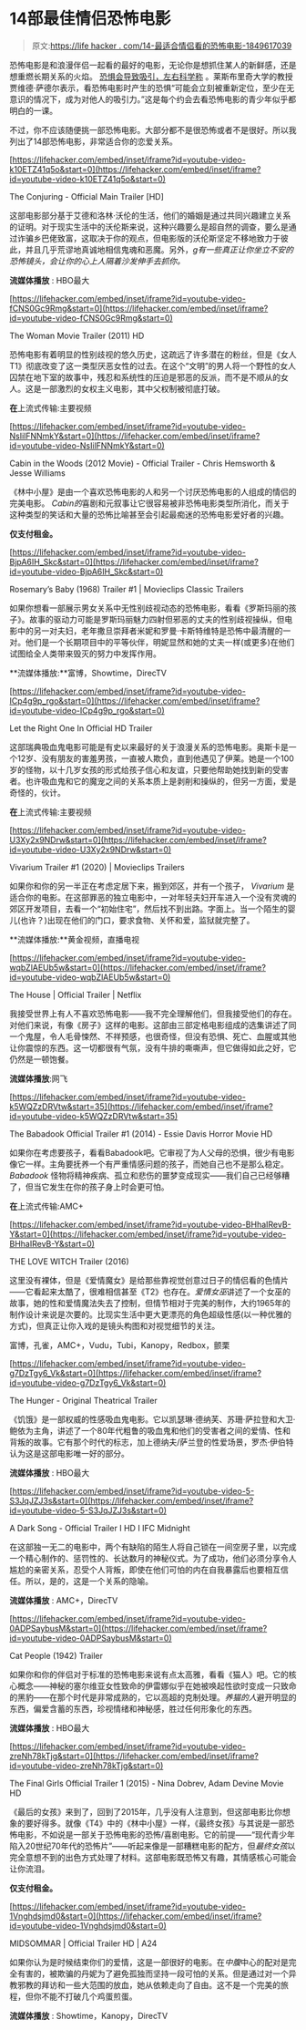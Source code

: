 # 14部最佳情侣恐怖电影

> 原文:[https://life hacker . com/14-最适合情侣看的恐怖电影-1849617039](https://lifehacker.com/14-of-the-best-horror-movies-for-couples-1849617039)

恐怖电影是和浪漫伴侣一起看的最好的电影，无论你是想抓住某人的新鲜感，还是想重燃长期关系的火焰。 [恐惧会导致吸引，左右科学称](https://psycnet.apa.org/record/1975-03016-001) 。莱斯布里奇大学的教授贾维德·萨德尔表示，看恐怖电影时产生的恐惧“可能会立刻被重新定位，至少在无意识的情况下，成为对他人的吸引力。”这是每个约会去看恐怖电影的青少年似乎都明白的一课。

不过，你不应该随便挑一部恐怖电影。大部分都不是很恐怖或者不是很好。所以我列出了14部恐怖电影，非常适合你的恋爱关系。

 [https://lifehacker.com/embed/inset/iframe?id=youtube-video-k10ETZ41q5o&start=0](https://lifehacker.com/embed/inset/iframe?id=youtube-video-k10ETZ41q5o&start=0)

<figcaption class="sc-1ptbguh-0 hxjkoo caption">The Conjuring - Official Main Trailer [HD]</figcaption> 

这部电影部分基于艾德和洛林·沃伦的生活，他们的婚姻是通过共同兴趣建立关系的证明。对于现实生活中的沃伦斯来说，这种兴趣要么是超自然的调查，要么是通过诈骗乡巴佬致富，这取决于你的观点，但电影版的沃伦斯坚定不移地致力于彼此，并且几乎荒谬地真诚地相信鬼魂和恶魔。另外，*g有一些真正让你坐立不安的恐怖镜头，会让你的心上人隔着沙发伸手去抓你。*

**流媒体播放** : HBO最大

 [https://lifehacker.com/embed/inset/iframe?id=youtube-video-fCNS0Gc9Rmg&start=0](https://lifehacker.com/embed/inset/iframe?id=youtube-video-fCNS0Gc9Rmg&start=0)

<figcaption class="sc-1ptbguh-0 hxjkoo caption">The Woman Movie Trailer (2011) HD</figcaption> 

恐怖电影有着明显的性别歧视的悠久历史，这疏远了许多潜在的粉丝，但是《女人T1》彻底改变了这一类型厌恶女性的过去。在这个“文明”的男人将一个野性的女人囚禁在地下室的故事中，残忍和系统性的压迫是邪恶的反派，而不是不顺从的女人。这是一部激烈的女权主义电影，其中父权制被彻底打破。

**在**上流式传输:主要视频

 [https://lifehacker.com/embed/inset/iframe?id=youtube-video-NsIilFNNmkY&start=0](https://lifehacker.com/embed/inset/iframe?id=youtube-video-NsIilFNNmkY&start=0)

<figcaption class="sc-1ptbguh-0 hxjkoo caption">Cabin in the Woods (2012 Movie) - Official Trailer - Chris Hemsworth & Jesse Williams</figcaption> 

《林中小屋》是由一个喜欢恐怖电影的人和另一个讨厌恐怖电影的人组成的情侣的完美电影。 *Cabin的*喜剧和元叙事让它很容易被非恐怖电影类型所消化，而关于这种类型的笑话和大量的恐怖比喻甚至会引起最痴迷的恐怖电影爱好者的兴趣。

**仅支付租金。**

 [https://lifehacker.com/embed/inset/iframe?id=youtube-video-BjpA6IH_Skc&start=0](https://lifehacker.com/embed/inset/iframe?id=youtube-video-BjpA6IH_Skc&start=0)

<figcaption class="sc-1ptbguh-0 hxjkoo caption">Rosemary’s Baby (1968) Trailer #1 | Movieclips Classic Trailers</figcaption> 

如果你想看一部展示男女关系中无性别歧视动态的恐怖电影，看看《罗斯玛丽的孩子》。故事的驱动力可能是罗斯玛丽魅力四射但邪恶的丈夫的性别歧视操纵，但电影中的另一对夫妇，老年撒旦崇拜者米妮和罗曼·卡斯特维特是恐怖中最清醒的一对。他们是一个长期项目中的平等伙伴，明妮显然和她的丈夫一样(或更多)在他们试图给全人类带来毁灭的努力中发挥作用。

**流媒体播放:**富博，Showtime，DirecTV

 [https://lifehacker.com/embed/inset/iframe?id=youtube-video-ICp4g9p_rgo&start=0](https://lifehacker.com/embed/inset/iframe?id=youtube-video-ICp4g9p_rgo&start=0)

<figcaption class="sc-1ptbguh-0 hxjkoo caption">Let the Right One In Official HD Trailer</figcaption> 

这部瑞典吸血鬼电影可能是有史以来最好的关于浪漫关系的恐怖电影。奥斯卡是一个12岁、没有朋友的害羞男孩，一直被人欺负，直到他遇见了伊莱。她是一个100岁的怪物，以十几岁女孩的形式给孩子信心和友谊，只要他帮助她找到新的受害者。也许吸血鬼和它的魔宠之间的关系本质上是剥削和操纵的，但另一方面，爱是奇怪的，伙计。

**在**上流式传输:主要视频

 [https://lifehacker.com/embed/inset/iframe?id=youtube-video-U3Xy2x9NDrw&start=0](https://lifehacker.com/embed/inset/iframe?id=youtube-video-U3Xy2x9NDrw&start=0)

<figcaption class="sc-1ptbguh-0 hxjkoo caption">Vivarium Trailer #1 (2020) | Movieclips Trailers</figcaption> 

如果你和你的另一半正在考虑定居下来，搬到郊区，并有一个孩子， *Vivarium* 是适合你的电影。在这部罪恶的独立电影中，一对年轻夫妇开车进入一个没有灵魂的郊区开发项目，去看一个“初始住宅”，然后找不到出路。字面上。当一个陌生的婴儿(也许？)出现在他们的门口，要求食物、关怀和爱，监狱就完整了。

**流媒体播放:**黄金视频，直播电视

 [https://lifehacker.com/embed/inset/iframe?id=youtube-video-wqbZlAEUb5w&start=0](https://lifehacker.com/embed/inset/iframe?id=youtube-video-wqbZlAEUb5w&start=0)

<figcaption class="sc-1ptbguh-0 hxjkoo caption">The House | Official Trailer | Netflix</figcaption> 

我接受世界上有人不喜欢恐怖电影——我不完全理解他们，但我接受他们的存在。对他们来说，有像《房子》这样的电影。这部由三部定格电影组成的选集讲述了同一个鬼屋，令人毛骨悚然、不祥预感，也很奇怪，但没有恐惧、死亡、血腥或其他让你震惊的东西。这一切都很有气氛，没有牛排的嘶嘶声，但它做得如此之好，它仍然是一顿饱餐。

**流媒体播放**:网飞

 [https://lifehacker.com/embed/inset/iframe?id=youtube-video-k5WQZzDRVtw&start=35](https://lifehacker.com/embed/inset/iframe?id=youtube-video-k5WQZzDRVtw&start=35)

<figcaption class="sc-1ptbguh-0 hxjkoo caption">The Babadook Official Trailer #1 (2014) - Essie Davis Horror Movie HD</figcaption> 

如果你在考虑要孩子，看看Babadook吧。它审视了为人父母的恐惧，很少有电影像它一样。主角要抚养一个有严重情感问题的孩子，而她自己也不是那么稳定。 *Babadook* 怪物将精神疾病、孤立和悲伤的噩梦变成现实——我们自己已经够糟了，但当它发生在你的孩子身上时会更可怕。

**在**上流式传输:AMC+

 [https://lifehacker.com/embed/inset/iframe?id=youtube-video-BHhaIRevB-Y&start=0](https://lifehacker.com/embed/inset/iframe?id=youtube-video-BHhaIRevB-Y&start=0)

<figcaption class="sc-1ptbguh-0 hxjkoo caption">THE LOVE WITCH Trailer (2016)</figcaption> 

这里没有裸体，但是《爱情魔女》是给那些靠视觉创意过日子的情侣看的色情片——它看起来太酷了，很难相信甚至《T2》也存在。*爱情女巫*讲述了一个女巫的故事，她的性和爱情魔法失去了控制，但情节相对于完美的制作，大约1965年的制作设计来说是次要的。比现实生活中更大更漂亮的角色超级性感(以一种优雅的方式)，但真正让你入戏的是镜头构图和对视觉细节的关注。

富博，孔雀，AMC+，Vudu，Tubi，Kanopy，Redbox，颤栗

 [https://lifehacker.com/embed/inset/iframe?id=youtube-video-g7DzTgy6_Vk&start=0](https://lifehacker.com/embed/inset/iframe?id=youtube-video-g7DzTgy6_Vk&start=0)

<figcaption class="sc-1ptbguh-0 hxjkoo caption">The Hunger - Original Theatrical Trailer</figcaption> 

《饥饿》是一部权威的性感吸血鬼电影。它以凯瑟琳·德纳芙、苏珊·萨拉登和大卫·鲍依为主角，讲述了一个80年代粗鲁的吸血鬼和他们的受害者之间的爱情、性和背叛的故事。它有那个时代的标志，加上德纳夫/萨兰登的性爱场景，罗杰·伊伯特认为这是这部电影唯一好的部分。

**流媒体播放** : HBO最大

 [https://lifehacker.com/embed/inset/iframe?id=youtube-video-5-S3JqJZJ3s&start=0](https://lifehacker.com/embed/inset/iframe?id=youtube-video-5-S3JqJZJ3s&start=0)

<figcaption class="sc-1ptbguh-0 hxjkoo caption">A Dark Song - Official Trailer I HD I IFC Midnight</figcaption> 

在这部独一无二的电影中，两个有缺陷的陌生人将自己锁在一间空房子里，以完成一个精心制作的、惩罚性的、长达数月的神秘仪式。为了成功，他们必须分享令人尴尬的亲密关系，忍受个人背叛，即使在他们可怕的内在自我暴露后也要相互信任。所以，是的，这是一个关系的隐喻。

**流媒体播放** : AMC+，DirecTV

 [https://lifehacker.com/embed/inset/iframe?id=youtube-video-0ADPSaybusM&start=0](https://lifehacker.com/embed/inset/iframe?id=youtube-video-0ADPSaybusM&start=0)

<figcaption class="sc-1ptbguh-0 hxjkoo caption">Cat People (1942) Trailer</figcaption> 

如果你和你的伴侣对于标准的恐怖电影来说有点太高雅，看看《猫人》吧。它的核心概念——神秘的塞尔维亚女性致命的伊雷娜似乎在她被唤起性欲时变成一只致命的黑豹——在那个时代是非常成熟的，它以高超的克制处理。*养猫的人*避开明显的东西，偏爱含蓄的东西，珍视情绪和神秘感，胜过任何形象化的东西。

**流媒体播放** : HBO最大

 [https://lifehacker.com/embed/inset/iframe?id=youtube-video-zreNh78kTjg&start=0](https://lifehacker.com/embed/inset/iframe?id=youtube-video-zreNh78kTjg&start=0)

<figcaption class="sc-1ptbguh-0 hxjkoo caption">The Final Girls Official Trailer 1 (2015) - Nina Dobrev, Adam Devine Movie HD</figcaption> 

《最后的女孩》来到了，回到了2015年，几乎没有人注意到，但这部电影比你想象的要好得多。就像《T4》中的《林中小屋》一样，《最终女孩》与其说是一部恐怖电影，不如说是一部关于恐怖电影的恐怖/喜剧电影。它的前提——“现代青少年陷入20世纪70年代的恐怖片”——听起来像是一部糟糕电影的配方，但*最终女孩*以完全意想不到的出色方式处理了材料。这部电影既恐怖又有趣，其情感核心可能会让你流泪。

**仅支付租金。**

 [https://lifehacker.com/embed/inset/iframe?id=youtube-video-1Vnghdsjmd0&start=0](https://lifehacker.com/embed/inset/iframe?id=youtube-video-1Vnghdsjmd0&start=0)

<figcaption class="sc-1ptbguh-0 hxjkoo caption">MIDSOMMAR | Official Trailer HD | A24</figcaption> 

如果你认为是时候结束你们的爱情，这是一部很好的电影。在*中腹*中心的配对是完全有害的，被欺骗的丹妮为了避免孤独而坚持一段可怕的关系。但是通过对一个异教邪教的拜访和一些大范围的放血，她从依赖走向了自由。这不是一个完美的旅程，但你不能不打破几个鸡蛋煎蛋。

**流媒体播放** : Showtime，Kanopy，DirecTV